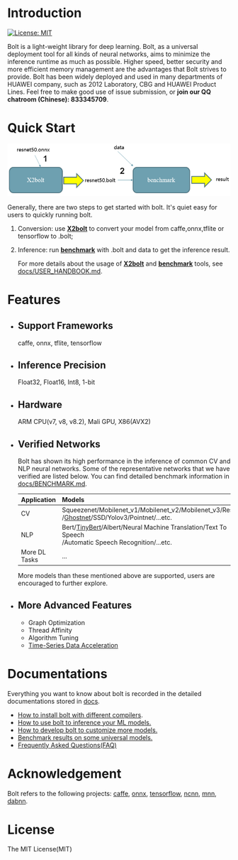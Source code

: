 # Introduction

[![License: MIT](https://img.shields.io/badge/License-MIT-yellow.svg)](https://opensource.org/licenses/MIT)

Bolt is a light-weight library for deep learning. Bolt, as a universal deployment tool for all kinds of neural networks, aims to minimize the inference runtime as much as possible. Higher speed, better security and more efficient memory management are the advantages that Bolt strives to provide. Bolt has been widely deployed and used in many departments of HUAWEI company, such as 2012 Laboratory, CBG and HUAWEI Product Lines. Feel free to make good use of issue submission, or **join our QQ chatroom (Chinese): 833345709**.

# Quick Start

![](docs/images/QuickStart.PNG)

Generally, there are two steps to get started with bolt. It's quiet easy for users to quickly running bolt.

1. Conversion: use **[X2bolt](../model_tools/tools/X2bolt/X2bolt.cpp)** to convert your model from caffe,onnx,tflite or tensorflow to .bolt;

2. Inference: run **[benchmark](../inference/examples/benchmark/benchmark.cpp)** with .bolt and data to get the inference result. 

   For more details about the usage of [**X2bolt**](model_tools/tools/X2bolt/X2bolt.cpp) and [**benchmark**](inference/examples/benchmark/benchmark.cpp) tools,  see [docs/USER_HANDBOOK.md](docs/USER_HANDBOOK.md). 

# Features

- ## Support Frameworks

  caffe, onnx, tflite, tensorflow
  
- ## Inference Precision

  Float32, Float16, Int8, 1-bit
  
- ## Hardware

  ARM CPU(v7, v8, v8.2),  Mali GPU, X86(AVX2)
  
- ## Verified Networks

  Bolt has shown its high performance in the inference of common CV and NLP neural networks. Some of the representative networks that we have verified are listed below. You can find detailed benchmark information in [docs/BENCHMARK.md](docs/BENCHMARK.md).

  | Application   | Models                                                       |
  | ------------- | ------------------------------------------------------------ |
  | CV            | Squeezenet/Mobilenet_v1/Mobilenet_v2/Mobilenet_v3/Resnet50<br />/[Ghostnet]()/SSD/Yolov3/Pointnet/...etc. |
  | NLP           | Bert/[TinyBert]()/Albert/Neural Machine Translation/Text To Speech<br />/Automatic Speech Recognition/...etc. |
  | More DL Tasks | ...                                                          |

  More models than these mentioned above are supported,  users are encouraged to further explore.

- ## More Advanced Features

  - Graph Optimization
  - Thread Affinity
  - Algorithm Tuning
  - [Time-Series Data Acceleration](docs/USER_HANDBOOK.md#time-series-data-acceleration)

# Documentations

Everything you want to know about bolt is recorded in the detailed documentations stored in [docs](docs).

- [How to install bolt with different compilers](docs/INSTALL.md).
- [How to use bolt to inference your ML models.](docs/USER_HANDBOOK.md)
- [How to develop bolt to customize more models.](docs/DEVELOPER.md)
- [Benchmark results on some universal models.](docs/BENCHMARK.md)
- [Frequently Asked Questions(FAQ)](docs/FAQ.md)

# Acknowledgement

Bolt refers to the following projects: [caffe](https://github.com/BVLC/caffe), [onnx](https://github.com/onnx/onnx), [tensorflow](https://github.com/tensorflow/tensorflow), [ncnn](https://github.com/Tencent/ncnn), [mnn](https://github.com/alibaba/MNN), [dabnn](https://github.com/JDAI-CV/dabnn).

# License

The MIT License(MIT)
